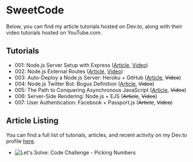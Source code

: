 # SweetCode
Below, you can find my article tutorials hosted on Dev.to, along with their video tutorials hosted on YouTube.com.
## Tutorials
- 001: Node.js Server Setup with Express ([Article](https://dev.to/ryhenness/nodejs--express-server-setup-6ch), [Video](https://www.youtube.com/watch?v=HkK5lGx9DRU))
- 002: Node.js External Routes ([Article](https://dev.to/ryhenness/external-routes-with-nodejs-1ni), [Video](https://www.youtube.com/watch?v=ctUH5Hj6WLM))
- 003: Auto-Deploy a Node.js Server: Heroku + GitHub ([Article](https://dev.to/ryhenness/auto-deploy-a-nodejs-server-heroku--github-em), ~~Video~~)
- 004: Node.js Twitter Bot: Bogus Definition ([Article](https://dev.to/ryhenness/nodejs-twitter-bot-bogus-definition-dmm), ~~Video~~)
- 005: The Path to Conquering Asynchronous JavaScript ([Article](https://dev.to/ryhenness/the-path-to-conquering-async-javascript-1pl), ~~Video~~)
- 006: Server-Side Rendering: Node.js + EJS (~~Article~~, ~~Video~~)
- 007: User Authentication: Facebook + Passport.js (~~Article~~, ~~Video~~)
## Article Listing
You can find a full list of tutorials, articles, and recent activity on my Dev.to profile [here](https://dev.to/ryhenness).
- ![Let's Solve: Code Challenge - Picking Numbers](https://dev.to/ryhenness/lets-solve-code-challenge---picking-numbers-a32)
